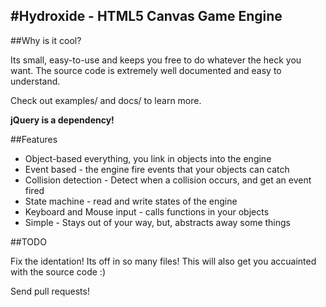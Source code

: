 #Hydroxide - HTML5 Canvas Game Engine
---

##Why is it cool?

Its small, easy-to-use and keeps you free to do whatever the heck you want.
The source code is extremely well documented and easy to understand.

Check out examples/ and docs/ to learn more.

**jQuery is a dependency!**

##Features

* Object-based everything, you link in objects into the engine
* Event based - the engine fire events that your objects can catch
* Collision detection - Detect when a collision occurs, and get an event fired
* State machine - read and write states of the engine
* Keyboard and Mouse input - calls functions in your objects
* Simple - Stays out of your way, but, abstracts away some things

##TODO

Fix the identation! Its off in so many files! This will also get you accuainted with the source code :)

Send pull requests!
